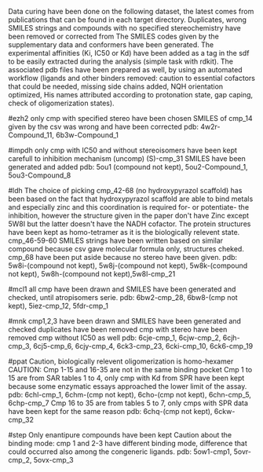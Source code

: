 Data curing have been done on the following dataset, the latest comes from publications that can be found in each target directory. Duplicates, wrong SMILES strings and compounds with no specified stereochemistry have been removed or corrected from The SMILES codes given by the supplementary data and conformers have been generated. The experimental affinities (Ki, IC50 or Kd) have been added as a tag in the sdf to be easily extracted during the analysis (simple task with rdkit). The associated pdb files have been prepared as well, by using an automated workflow (ligands and other binders removed: caution to essential cofactors that could be needed, missing side chains added, NQH orientation optimized, His names attributed according to protonation state, gap caping, check of oligomerization states).

#ezh2
only cmp with specified stereo have been chosen
SMILES of cmp_14 given by the csv was wrong and have been corrected
pdb: 4w2r-Compound_11, 6b3w-Compound_1

#impdh
only cmp with IC50 and without stereoisomers have been kept
carefull to inhibition mechanism (uncomp)
(S)-cmp_31 SMILES have been generated and added
pdb: 5ou1 (compound not kept), 5ou2-Compound_1, 5ou3-Compound_8

#ldh
The choice of picking cmp_42-68 (no hydroxypyrazol scaffold) has been based on the fact that hydroxypyrazol scaffold are able to bind metals and especially zinc and this coordination is required for- or potentiate- the inhibition, however the structure given in the paper don't have Zinc except 5W8I but the latter doesn't have the NADH cofactor.
The protein structures have been kept as homo-tetramer as it is the biologically relevent state.
cmp_46-59-60 SMILES strings have been written based on similar compound because csv gave molecular formula only, structures cheked.
cmp_68 have been put aside because no stereo have been given.
pdb: 5w8i-(compound not kept), 5w8j-(compound not kept), 5w8k-(compound not kept), 5w8h-(compound not kept),5w8l-cmp_21

#mcl1
all cmp have been drawn and SMILES have been generated and checked, until atropisomers serie.
pdb: 6bw2-cmp_28, 6bw8-(cmp not kept), 5iez-cmp_12, 5fdr-cmp_1

#mnk
cmp1,2,3 have been drawn and SMILES have been generated and checked
duplicates have been removed
cmp with stereo have been removed
cmp without IC50 as well
pdb: 6cje-cmp_1, 6cjw-cmp_2, 6cjh-cmp_3, 6cj5-cmp_6, 6cjy-cmp_4, 6ck3-cmp_23, 6cki-cmp_10, 6ck6-cmp_19

#ppat
Caution, biologically relevent oligomerization is homo-hexamer
CAUTION: Cmp 1-15 and 16-35 are not in the same binding pocket
Cmp 1 to 15 are from SAR tables 1 to 4, only cmp with Kd from SPR have been kept because some enzymatic essays approached the lower limit of the assay.
pdb: 6chl-cmp_1, 6chm-(cmp not kept), 6cho-(cmp not kept), 6chn-cmp_5, 6chp-cmp_7
Cmp 16 to 35 are from tables 5 to 7, only cmps with SPR data have been kept for the same reason 
pdb: 6chq-(cmp not kept), 6ckw-cmp_32

#step
Only enantipure compounds have been kept
Caution about the binding mode: cmp 1 and 2-3 have different binding mode, difference that could occurred also among the congeneric ligands.
pdb: 5ow1-cmp1, 5ovr-cmp_2, 5ovx-cmp_3
